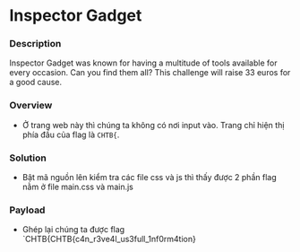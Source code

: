 Inspector Gadget
===
### Description
Inspector Gadget was known for having a multitude of tools available for every occasion. Can you find them all?
This challenge will raise 33 euros for a good cause.

### Overview
- Ở trang web này thì chúng ta không có nơi input vào. Trang chỉ hiện thị phía đầu của flag là `CHTB{`.

### Solution
- Bật mã nguồn lên kiểm tra các file css và js thì thấy được 2 phần flag nằm ở file main.css và main.js

### Payload
- Ghép lại chúng ta được flag `CHTB{CHTB{c4n_r3ve4l_us3full_1nf0rm4tion}